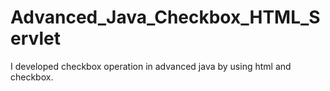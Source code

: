 # Advanced_Java_Checkbox_HTML_Servlet
I developed checkbox operation in advanced java by using html and checkbox.
